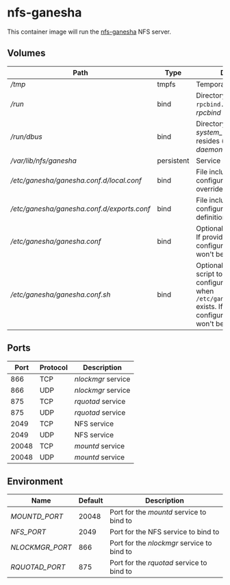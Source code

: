 nfs-ganesha
===========
This container image will run the [nfs-ganesha](http://nfs-ganesha.github.io/) NFS server.

Volumes
-------
| Path                                       | Type       | Description                                                                                                                                                          |
| ----                                       | ----       | -----------                                                                                                                                                          |
| */tmp*                                     | tmpfs      | Temporary storage                                                                                                                                                    |
| */run*                                     | bind       | Directory where `rpcbind.sock` resides (see *rpcbind* image)                                                                                                         |
| */run/dbus*                                | bind       | Directory where *system_bus_socket* resides (see *dbus-daemon* image)                                                                                                |
| */var/lib/nfs/ganesha*                     | persistent | Service state directory                                                                                                                                              |
| */etc/ganesha/ganesha.conf.d/local.conf*   | bind       | File included in main configuration, for overrides                                                                                                                   |
| */etc/ganesha/ganesha.conf.d/exports.conf* | bind       | File included in main configuration, for export definitions                                                                                                          |
| */etc/ganesha/ganesha.conf*                | bind       | Optional configuration file. If provided, the configuration files above won't be used                                                                                |
| */etc/ganesha/ganesha.conf.sh*             | bind       | Optional configuration script to generate configuration. Not used when `/etc/ganesha/ganesha.conf` exists. If provided, the configuration files above won't be used. |

Ports
-----
| Port  | Protocol | Description        |
| ----  | -------- | -----------        |
| 866   | TCP      | *nlockmgr* service |
| 866   | UDP      | *nlockmgr* service |
| 875   | TCP      | *rquotad* service  |
| 875   | UDP      | *rquotad* service  |
| 2049  | TCP      | NFS service        |
| 2049  | UDP      | NFS service        |
| 20048 | TCP      | *mountd* service   |
| 20048 | UDP      | *mountd* service   |

Environment
-----------
| Name            | Default | Description                                |
| ----            | ------- | -----------                                |
| *MOUNTD_PORT*   | 20048   | Port for the *mountd* service to bind to   |
| *NFS_PORT*      | 2049    | Port for the NFS service to bind to        |
| *NLOCKMGR_PORT* | 866     | Port for the *nlockmgr* service to bind to |
| *RQUOTAD_PORT*  | 875     | Port for the *rquotad* service to bind to  |
